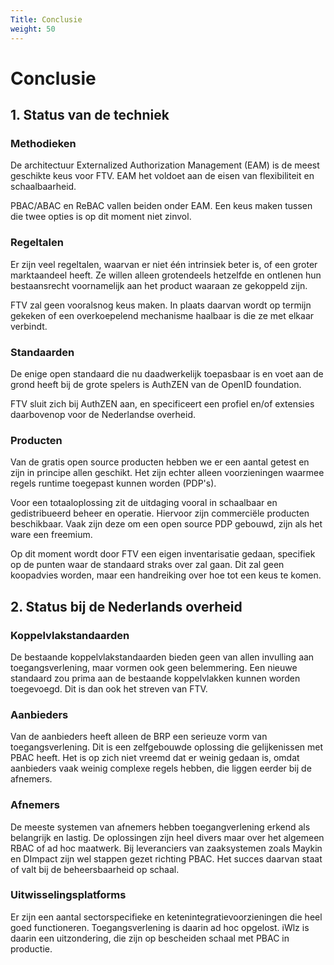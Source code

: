```yaml
---
Title: Conclusie
weight: 50
---
```


# Conclusie

## 1. Status van de techniek

### Methodieken

De architectuur Externalized Authorization Management (EAM) is de meest geschikte keus voor FTV.
EAM het voldoet aan de eisen van flexibiliteit en schaalbaarheid. 

PBAC/ABAC en ReBAC vallen beiden onder EAM. Een keus maken tussen die twee opties is op dit moment niet zinvol.

### Regeltalen

Er zijn veel regeltalen, waarvan er niet één intrinsiek beter is, of een groter marktaandeel heeft. Ze willen alleen grotendeels hetzelfde en ontlenen hun bestaansrecht voornamelijk aan het product waaraan ze gekoppeld zijn. 

FTV zal geen vooralsnog keus maken. In plaats daarvan wordt op termijn gekeken of een overkoepelend mechanisme haalbaar is die ze met elkaar verbindt.

### Standaarden

De enige open standaard die nu daadwerkelijk toepasbaar is en voet aan de grond heeft bij de grote spelers is AuthZEN van de OpenID foundation.

FTV sluit zich bij AuthZEN aan, en specificeert een profiel en/of extensies daarbovenop voor de Nederlandse overheid. 

### Producten

Van de gratis open source producten hebben we er een aantal getest en zijn in principe allen geschikt. 
Het zijn echter alleen voorzieningen waarmee regels runtime toegepast kunnen worden (PDP's). 

Voor een totaaloplossing zit de uitdaging vooral in schaalbaar en gedistribueerd beheer en operatie. 
Hiervoor zijn commerciële producten beschikbaar. Vaak zijn deze om een open source PDP gebouwd, zijn als het ware een freemium.

Op dit moment wordt door FTV een eigen inventarisatie gedaan, specifiek op de punten waar de standaard straks over zal gaan. Dit zal geen koopadvies worden, maar een handreiking over hoe tot een keus te komen.

## 2. Status bij de Nederlands overheid

### Koppelvlakstandaarden

De bestaande koppelvlakstandaarden bieden geen van allen invulling aan toegangsverlening, maar vormen ook geen belemmering. Een nieuwe standaard zou prima aan de bestaande koppelvlakken kunnen worden toegevoegd. Dit is dan ook het streven van FTV.

### Aanbieders

Van de aanbieders heeft alleen de BRP een serieuze vorm van toegangsverlening. Dit is een zelfgebouwde oplossing die gelijkenissen met PBAC heeft. Het is op zich niet vreemd dat er weinig gedaan is, omdat aanbieders vaak weinig complexe regels hebben, die liggen eerder bij de afnemers.

### Afnemers

De meeste systemen van afnemers hebben toegangverlening erkend als belangrijk en lastig. De oplossingen zijn heel divers maar over het algemeen RBAC of ad hoc maatwerk. Bij leveranciers van zaaksystemen zoals Maykin en DImpact zijn wel stappen gezet richting PBAC. Het succes daarvan staat of valt bij de beheersbaarheid op schaal.

### Uitwisselingsplatforms

Er zijn een aantal sectorspecifieke en ketenintegratievoorzieningen die heel goed functioneren. Toegangsverlening is daarin ad hoc opgelost. iWlz is daarin een uitzondering, die zijn op bescheiden schaal met PBAC in productie.